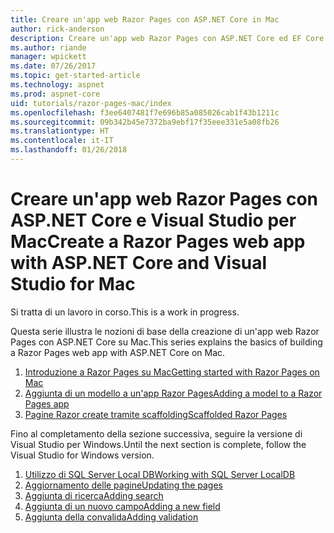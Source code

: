 ```yaml
---
title: Creare un'app web Razor Pages con ASP.NET Core in Mac
author: rick-anderson
description: Creare un'app web Razor Pages con ASP.NET Core ed EF Core.
ms.author: riande
manager: wpickett
ms.date: 07/26/2017
ms.topic: get-started-article
ms.technology: aspnet
ms.prod: aspnet-core
uid: tutorials/razor-pages-mac/index
ms.openlocfilehash: f3ee6407481f7e696b85a085026cab1f43b1211c
ms.sourcegitcommit: 09b342b45e7372ba9ebf17f35eee331e5a08fb26
ms.translationtype: HT
ms.contentlocale: it-IT
ms.lasthandoff: 01/26/2018
---
```

# <a name="create-a-razor-pages-web-app-with-aspnet-core-and-visual-studio-for-mac"></a><span data-ttu-id="77042-103">Creare un'app web Razor Pages con ASP.NET Core e Visual Studio per Mac</span><span class="sxs-lookup"><span data-stu-id="77042-103">Create a Razor Pages web app with ASP.NET Core and Visual Studio for Mac</span></span>

<span data-ttu-id="77042-104">Si tratta di un lavoro in corso.</span><span class="sxs-lookup"><span data-stu-id="77042-104">This is a work in progress.</span></span>

<span data-ttu-id="77042-105">Questa serie illustra le nozioni di base della creazione di un'app web Razor Pages con ASP.NET Core su Mac.</span><span class="sxs-lookup"><span data-stu-id="77042-105">This series explains the basics of building a Razor Pages web app with ASP.NET Core on Mac.</span></span>

1. [<span data-ttu-id="77042-106">Introduzione a Razor Pages su Mac</span><span class="sxs-lookup"><span data-stu-id="77042-106">Getting started with Razor Pages on Mac</span></span>](xref:tutorials/razor-pages-mac/razor-pages-start)
1. [<span data-ttu-id="77042-107">Aggiunta di un modello a un'app Razor Pages</span><span class="sxs-lookup"><span data-stu-id="77042-107">Adding a model to a Razor Pages app</span></span>](xref:tutorials/razor-pages-mac/model)
1. [<span data-ttu-id="77042-108">Pagine Razor create tramite scaffolding</span><span class="sxs-lookup"><span data-stu-id="77042-108">Scaffolded Razor Pages</span></span>](xref:tutorials/razor-pages-mac/page)


<span data-ttu-id="77042-109">Fino al completamento della sezione successiva, seguire la versione di Visual Studio per Windows.</span><span class="sxs-lookup"><span data-stu-id="77042-109">Until the next section is complete, follow the Visual Studio for Windows version.</span></span>

1. [<span data-ttu-id="77042-110">Utilizzo di SQL Server Local DB</span><span class="sxs-lookup"><span data-stu-id="77042-110">Working with SQL Server LocalDB</span></span>](xref:tutorials/razor-pages/sql)
1. [<span data-ttu-id="77042-111">Aggiornamento delle pagine</span><span class="sxs-lookup"><span data-stu-id="77042-111">Updating the pages</span></span>](xref:tutorials/razor-pages/da1)
1. [<span data-ttu-id="77042-112">Aggiunta di ricerca</span><span class="sxs-lookup"><span data-stu-id="77042-112">Adding search</span></span>](xref:tutorials/razor-pages/search)
1. [<span data-ttu-id="77042-113">Aggiunta di un nuovo campo</span><span class="sxs-lookup"><span data-stu-id="77042-113">Adding a new field</span></span>](xref:tutorials/razor-pages/new-field)
1. [<span data-ttu-id="77042-114">Aggiunta della convalida</span><span class="sxs-lookup"><span data-stu-id="77042-114">Adding validation</span></span>](xref:tutorials/razor-pages/validation)
